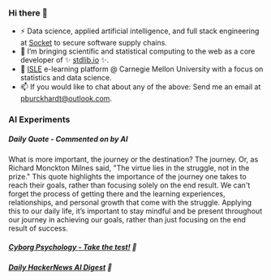 ### Hi there 👋

-   ⚡ Data science, applied artificial intelligence, and full stack engineering at [Socket](https://socket.dev) to secure software supply chains.
-   🔭 I’m bringing scientific and statistical computing to the web as a core developer of ✨ [stdlib.io](https://stdlib.io) ✨.
-   📖 [ISLE](https://stat.cmu.edu/isle) e-learning platform @ Carnegie Mellon University with a focus on statistics and data science.
-   📫 If you would like to chat about any of the above: Send me an email at [pburckhardt@outlook.com](mailto:pburckhardt@outlook.com).

### AI Experiments

##### Daily Quote - Commented on by AI

<!-- <quote> -->

What is more important, the journey or the destination? The journey. Or, as Richard Monckton Milnes said, "The virtue lies in the struggle, not in the prize." This quote highlights the importance of the journey one takes to reach their goals, rather than focusing solely on the end result. We can't forget the process of getting there and the learning experiences, relationships, and personal growth that come with the struggle. Applying this to our daily life, it’s important to stay mindful and be present throughout our journey in achieving our goals, rather than just focusing on the end result of success.

<!-- </quote> -->

##### [Cyborg Psychology - Take the test!](http://cyborg-psychology.com/) 🚀 
##### [Daily HackerNews AI Digest](https://ai-digest.vercel.app/) :brain:
